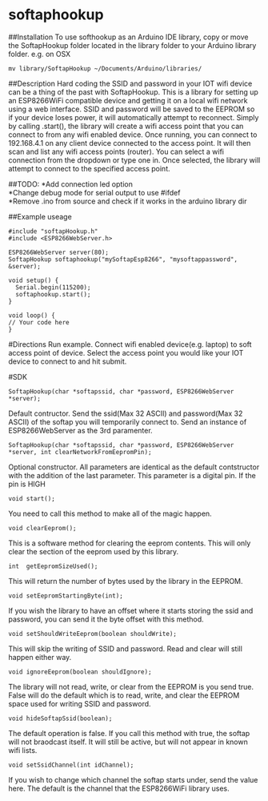 # softaphookup

##Installation
To use softhookup as an Arduino IDE library, copy or move the SoftapHookup folder located in the library folder to your Arduino library folder.  e.g. on OSX
```
mv library/SoftapHookup ~/Documents/Arduino/libraries/
```

##Description 
Hard coding the SSID and password in your IOT wifi device can be a thing of the past with SoftapHookup.  This is a library for setting up an ESP8266WiFi compatible device and getting it on a local wifi network using a web interface.  SSID and password will be saved to the EEPROM so if your device loses power, it will automatically attempt to reconnect.  Simply by calling .start(), the library will create a wifi access point that you can connect to from any wifi enabled device.  Once running, you can connect to 192.168.4.1 on any client device connected to the access point.  It will then scan and list any wifi access points (router).  You can select a wifi connection from the dropdown or type one in.  Once selected, the library will attempt to connect to the specified access point.


##TODO:
*Add connection led option   
*Change debug mode for serial output to use #ifdef  
*Remove .ino from source and check if it works in the arduino library dir 

##Example useage
```   
#include "softapHookup.h"
#include <ESP8266WebServer.h>

ESP8266WebServer server(80);
SoftapHookup softaphookup("mySoftapEsp8266", "mysoftappassword", &server);

void setup() {
  Serial.begin(115200);
  softaphookup.start();
}

void loop() {
// Your code here
}
```   

#Directions
Run example.  Connect wifi enabled device(e.g. laptop) to soft access point of device.  Select the access point you would like your IOT device to connect to and hit submit.

#SDK
```   
SoftapHookup(char *softapssid, char *password, ESP8266WebServer *server);    
```   
Default contructor.  Send the ssid(Max 32 ASCII) and password(Max 32 ASCII) of the softap you will temporarily connect to.  Send an instance of ESP8266WebServer as the 3rd paramenter.   
```   
SoftapHookup(char *softapssid, char *password, ESP8266WebServer *server, int clearNetworkFromEepromPin);   
```   
Optional constructor.  All parameters are identical as the default contstructor with the addition of the last parameter.  This parameter is a digital pin.  If the pin is HIGH
```   
void start();
```   
You need to call this method to make all of the magic happen.
```   
void clearEeprom();
```   
This is a software method for clearing the eeprom contents.  This will only clear the section of the eeprom used by this library.
```   
int  getEepromSizeUsed();
```   
This will return the number of bytes used by the library in the EEPROM.
```   
void setEepromStartingByte(int);
```   
If you wish the library to have an offset where it starts storing the ssid and password, you can send it the byte offset with this method.
```   
void setShouldWriteEeprom(boolean shouldWrite);
```   
This will skip the writing of SSID and password.  Read and clear will still happen either way.
```   
void ignoreEeprom(boolean shouldIgnore);
```   
The library will not read, write, or clear from the EEPROM is you send true.  False will do the default which is to read, write, and clear the EEPROM space used for writing SSID and password.
```   
void hideSoftapSsid(boolean);
```   
The default operation is false.  If you call this method with true, the softap will not braodcast itself.  It will still be active, but will not appear in known wifi lists.
```   
void setSsidChannel(int idChannel);
```   
If you wish to change which channel the softap starts under, send the value here.  The default is the channel that the ESP8266WiFi library uses.
